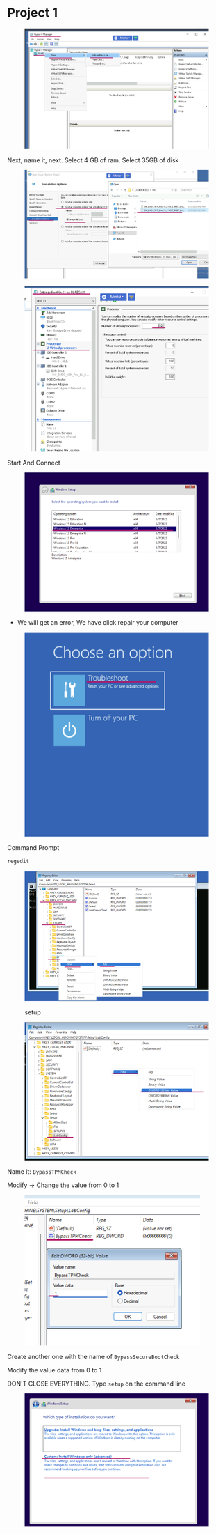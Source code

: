 # Project 1



<figure><img src="../../.gitbook/assets/image (3) (1) (1) (1).png" alt=""><figcaption></figcaption></figure>

Next, name it, next. Select 4 GB of ram. Select 35GB of disk

<figure><img src="../../.gitbook/assets/image (1) (1) (1) (1) (1) (1).png" alt=""><figcaption></figcaption></figure>

<figure><img src="../../.gitbook/assets/image (2) (1) (1) (1) (1).png" alt=""><figcaption></figcaption></figure>

Start And Connect



<figure><img src="../../.gitbook/assets/image (3) (1) (1) (1) (1).png" alt=""><figcaption></figcaption></figure>

* We will get an error, We have click repair your computer

<figure><img src="../../.gitbook/assets/image (4) (1) (1) (1).png" alt=""><figcaption></figcaption></figure>

Command Prompt

```powershell
regedit
```

<figure><img src="../../.gitbook/assets/image (5) (1) (1) (1).png" alt=""><figcaption><p>setup</p></figcaption></figure>

<figure><img src="../../.gitbook/assets/image (6) (1) (1).png" alt=""><figcaption></figcaption></figure>

Name it: `BypassTPMCheck`

Modify -> Change the value from 0 to 1

<figure><img src="../../.gitbook/assets/image (8) (1).png" alt=""><figcaption></figcaption></figure>

Create another one with the name of `BypassSecureBootCheck`

&#x20;Modify the value data from 0 to 1

DON'T CLOSE EVERYTHING. Type `setup` on the command line



<figure><img src="../../.gitbook/assets/image (10) (1).png" alt=""><figcaption></figcaption></figure>
